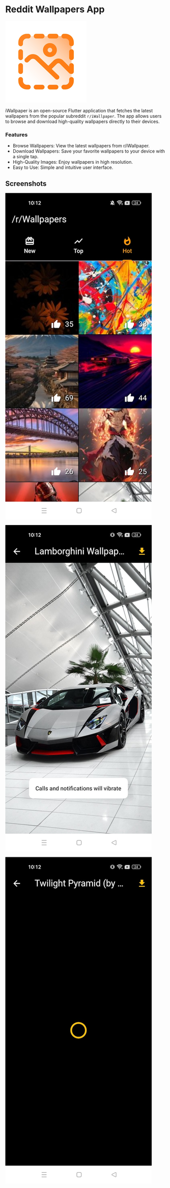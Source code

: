 # Reddit Wallpapers App

![](images/play_store_256.png)

iWallpaper is an open-source Flutter application that fetches the latest wallpapers from the popular subreddit `r/iWallpaper`. The app allows users to browse and download high-quality wallpapers directly to their devices.


### Features
- Browse Wallpapers: View the latest wallpapers from r/iWallpaper.
- Download Wallpapers: Save your favorite wallpapers to your device with a single tap.
- High-Quality Images: Enjoy wallpapers in high resolution.
- Easy to Use: Simple and intuitive user interface.

## Screenshots
![](images/1.jpg)

![](images/2.jpg)

![](images/3.jpg)